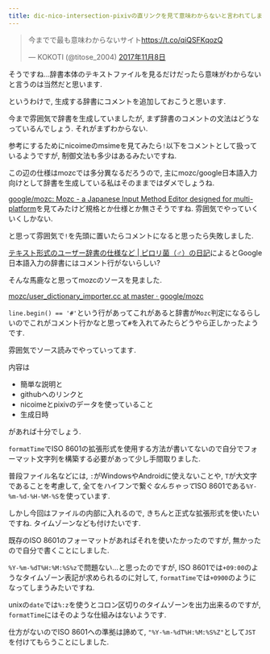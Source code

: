 ```yaml
---
title: dic-nico-intersection-pixivの直リンクを見て意味わからないと言われてしまったのでファイルにコメントを追加しました
---
```


<blockquote class="twitter-tweet" data-lang="ja"><p lang="ja" dir="ltr">今までで最も意味わからないサイト<a href="https://t.co/qiQSFKqozQ">https://t.co/qiQSFKqozQ</a></p>&mdash; KOKOTI (@titose_2004) <a href="https://twitter.com/titose_2004/status/928265732671938560?ref_src=twsrc%5Etfw">2017年11月8日</a></blockquote>

そうですね…辞書本体のテキストファイルを見るだけだったら意味がわからないと言うのは当然だと思います.

というわけで,
生成する辞書にコメントを追加しておこうと思います.

今まで雰囲気で辞書を生成していましたが,
まず辞書のコメントの文法はどうなっているんでしょう.
それがまずわからない.

参考にするためにnicoimeのmsimeを見てみたら`!`以下をコメントとして扱っているようですが,
制御文法も多少はあるみたいですね.

この辺の仕様はmozcでは多分異なるだろうので,
主にmozc/google日本語入力向けとして辞書を生成している私はそのままではダメでしょうね.

[google/mozc: Mozc - a Japanese Input Method Editor designed for multi-platform](https://github.com/google/mozc)を見てみたけど規格とか仕様とか無さそうですね.
雰囲気でやっていくいくしかない.

と思って雰囲気で`!`を先頭に置いたらコメントになると思ったら失敗しました.

[テキスト形式のユーザー辞書の仕様など | ピロリ菌（♂）の日記](http://aimix.jp/wordpress/android/307/)によるとGoogle日本語入力の辞書にはコメント行がないらしい?

そんな馬鹿なと思ってmozcのソースを見ました.

[mozc/user_dictionary_importer.cc at master · google/mozc](https://github.com/google/mozc/blob/master/src/dictionary/user_dictionary_importer.cc)

`line.begin() == '#'`という行があってこれがあると辞書が`Mozc`判定になるらしいのでこれがコメント行かなと思って`#`を入れてみたらどうやら正しかったようです.

雰囲気でソース読みでやっていってます.

内容は

* 簡単な説明と
* githubへのリンクと
* nicoimeとpixivのデータを使っていること
* 生成日時

があれば十分でしょう.

`formatTime`でISO 8601の拡張形式を使用する方法が書いてないので自分でフォーマット文字列を構築する必要があって少し手間取りました.

普段ファイル名などには,
`:`がWindowsやAndroidに使えないことや,
`T`が大文字であることを考慮して,
全てをハイフンで繋ぐ*なんちゃって*ISO 8601である`%Y-%m-%d-%H-%M-%S`を使っています.

しかし今回はファイルの内部に入れるので,
きちんと正式な拡張形式を使いたいですね.
タイムゾーンなども付けたいです.

既存のISO 8601のフォーマットがあればそれを使いたかったのですが,
無かったので自分で書くことにしました.

`%Y-%m-%dT%H:%M:%S%z`で問題ない…と思ったのですが,
ISO 8601では`+09:00`のようなタイムゾーン表記が求められるのに対して,
`formatTime`では`+0900`のようになってしまうみたいですね.

unixの`date`では`%:z`を使うとコロン区切りのタイムゾーンを出力出来るのですが,
`formatTime`にはそのような仕組みはないようです.

仕方がないのでISO 8601への準拠は諦めて,
`"%Y-%m-%dT%H:%M:%S%Z"`として`JST`を付けてもらうことにしました.
